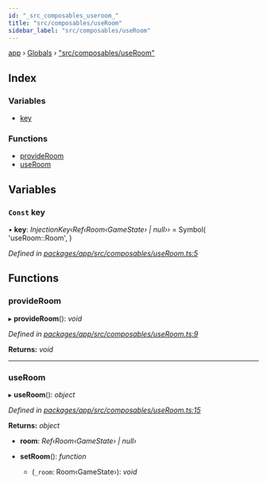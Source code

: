 ```yaml
---
id: "_src_composables_useroom_"
title: "src/composables/useRoom"
sidebar_label: "src/composables/useRoom"
---
```


[app](../index.md) › [Globals](../globals.md) › ["src/composables/useRoom"](_src_composables_useroom_.md)

## Index

### Variables

* [key](_src_composables_useroom_.md#const-key)

### Functions

* [provideRoom](_src_composables_useroom_.md#provideroom)
* [useRoom](_src_composables_useroom_.md#useroom)

## Variables

### `Const` key

• **key**: *InjectionKey‹Ref‹Room‹GameState› | null››* = Symbol(
  'useRoom::Room',
)

*Defined in [packages/app/src/composables/useRoom.ts:5](https://github.com/will-hart/pixatore/blob/5d54977/packages/app/src/composables/useRoom.ts#L5)*

## Functions

###  provideRoom

▸ **provideRoom**(): *void*

*Defined in [packages/app/src/composables/useRoom.ts:9](https://github.com/will-hart/pixatore/blob/5d54977/packages/app/src/composables/useRoom.ts#L9)*

**Returns:** *void*

___

###  useRoom

▸ **useRoom**(): *object*

*Defined in [packages/app/src/composables/useRoom.ts:15](https://github.com/will-hart/pixatore/blob/5d54977/packages/app/src/composables/useRoom.ts#L15)*

**Returns:** *object*

* **room**: *Ref‹Room‹GameState› | null›*

* **setRoom**(): *function*

  * (`_room`: Room‹GameState›): *void*
